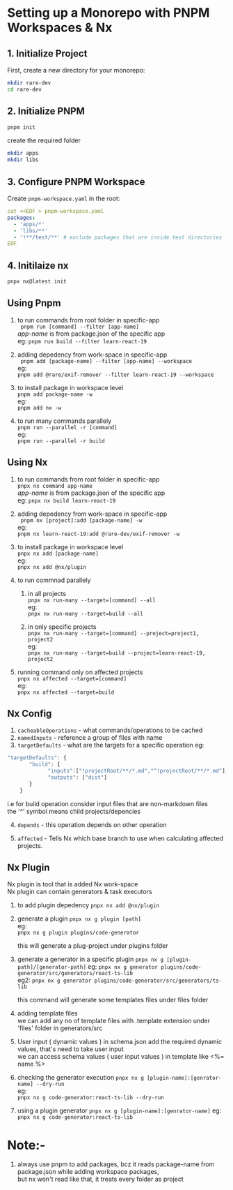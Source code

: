 # Setting up a Monorepo with PNPM Workspaces & Nx

## 1. Initialize Project

First, create a new directory for your monorepo:

```bash
mkdir rare-dev
cd rare-dev
```

## 2. Initialize PNPM

```bash
pnpm init
```

create the required folder

```bash
mkdir apps
mkdir libs
```

## 3. Configure PNPM Workspace

Create `pnpm-workspace.yaml` in the root:

```yaml
cat <<EOF > pnpm-workspace.yaml
packages:
  - 'apps/*'
  - 'libs/**'
  - '!**/test/**' # exclude packages that are inside test directories
EOF
```

## 4. Initilaize nx
```bash
pnpx nx@latest init
```



## Using Pnpm
1. to run commands from root folder in specific-app  
   ``` pnpm run [command] --filter [app-name]```  
   *app-name* is from package.json of the specific app  
   eg: 
   ``` pnpm run build --filter learn-react-19 ```

2. adding depedency from work-space in specific-app  
   ``` pnpm add [package-name] --filter [app-name] --workspace```  
   eg:  
   ```pnpm add @rare/exif-remover --filter learn-react-19 --workspace```

3. to install package in workspace level  
   ``` pnpm add package-name -w ```  
   eg:  
   ``` pnpm add nx -w ```
4. to run many commands parallely  
   ``` pnpm run --parallel -r [command] ```  
   eg:  
   ``` pnpm run --parallel -r build ```

## Using Nx
1. to run commands from root folder in specific-app  
   ``` pnpx nx command app-name ```  
   *app-name* is from package.json of the specific app  
   eg: 
   ``` pnpx nx build learn-react-19 ```

2. adding depedency from work-space in specific-app  
   ``` pnpm nx [project]:add [package-name] -w```  
   eg:  
   ```pnpm nx learn-react-19:add @rare-dev/exif-remover -w```

3. to install package in workspace level  
   ``` pnpx nx add [package-name] ```  
   eg:  
   ``` pnpx nx add @nx/plugin ```
4. to run commnad parallely  
   1. in all projects  
      ``` pnpx nx run-many --target=[command] --all ```  
      eg:  
      ``` pnpx nx run-many --target=build --all ```

   2. in only specific projects  
      ``` pnpx nx run-many --target=[command] --project=project1, project2 ```  
      eg:  
      ``` pnpx nx run-many --target=build --project=learn-react-19, project2 ```

5. running command only on affected projects  
   ``` pnpx nx affected --target=[command] ```  
   eg:  
   ```pnpx nx affected --target=build ```


## Nx Config
1. ```cacheableOperations``` - what commands/operations to be cached  
2. ```namedInputs``` - reference a group of files with name  
3. ```targetDefaults``` - what are the targets for a specific operation
eg:  
```js
"targetDefaults": {
       "build": {
             "inputs":["!projectRoot/**/*.md","^!projectRoot/**/*.md"],
             "outputs": ["dist"]
       }
    }
```
i.e for build operation consider input files that are non-markdown files  
the '^' symbol means child projects/depencies

4. ```depends``` - this operation depends on other operation

5. ```affected``` - Tells Nx which base branch to use when calculating affected projects.


## Nx Plugin
Nx plugin is tool that is added Nx work-space  
Nx plugin can contain generators & task executors  

1. to add plugin depedency
``` pnpx nx add @nx/plugin ```

2. generate a plugin 
   ``` pnpx nx g plugin [path] ```  
   eg:  
   ``` pnpx nx g plugin plugins/code-generator ```  

   this will generate a plug-project under plugins folder


3. generate a generator in a specific plugin
   ``` pnpx nx g [plugin-path]/[generator-path] ```
   eg: 
   ``` pnpx nx g generator plugins/code-generator/src/generators/react-ts-lib ```  
   eg2: 
   ``` pnpx nx g generator plugins/code-generator/src/generators/ts-lib ```  

   this command will generate some templates files under files folder  

4. adding template files  
   we can add any no of template files with .template extension under 'files' folder in generators/src 

5. User input ( dynamic values )
   in schema.json add the required dynamic values, that's need to take user input  
   we can access schema values ( user input values ) in template like <%= name %>

6. checking the generator execution 
   ``` pnpx nx g [plugin-name]:[genrator-name] --dry-run ```  
   eg:  
   ``` pnpx nx g code-generator:react-ts-lib --dry-run ```

7. using a plugin generator
   ``` pnpx nx g [plugin-name]:[genrator-name] ```
   eg: 
   ``` pnpx nx g code-generator:react-ts-lib ```
   


# Note:-

1. always use pnpm to add packages, bcz it reads package-name from package.json while adding workspace packages,  
   but nx won't read like that, it treats every folder as project

